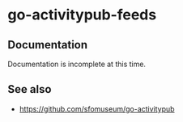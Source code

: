 # go-activitypub-feeds

## Documentation

Documentation is incomplete at this time.

## See also

* https://github.com/sfomuseum/go-activitypub